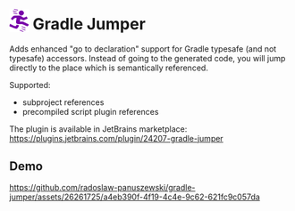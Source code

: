 # <img src="src/main/resources/META-INF/pluginIcon.svg" width="35" style="margin:-4px 0px" /> Gradle Jumper

Adds enhanced "go to declaration" support for Gradle typesafe (and not typesafe) accessors. Instead of going to the generated code, you will jump directly to the place which is semantically referenced.

Supported:
* subproject references
* precompiled script plugin references

The plugin is available in JetBrains marketplace: https://plugins.jetbrains.com/plugin/24207-gradle-jumper

## Demo

https://github.com/radoslaw-panuszewski/gradle-jumper/assets/26261725/a4eb390f-4f19-4c4e-9c62-621fc9c057da

